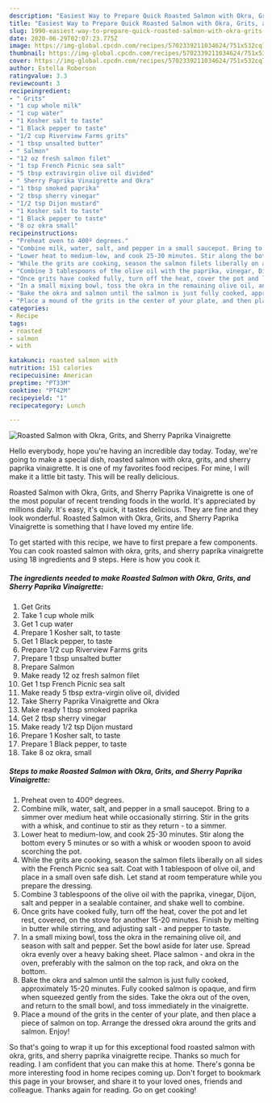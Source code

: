 ```yaml
---
description: "Easiest Way to Prepare Quick Roasted Salmon with Okra, Grits, and Sherry Paprika Vinaigrette"
title: "Easiest Way to Prepare Quick Roasted Salmon with Okra, Grits, and Sherry Paprika Vinaigrette"
slug: 1990-easiest-way-to-prepare-quick-roasted-salmon-with-okra-grits-and-sherry-paprika-vinaigrette
date: 2020-06-29T02:07:23.775Z
image: https://img-global.cpcdn.com/recipes/5702339211034624/751x532cq70/roasted-salmon-with-okra-grits-and-sherry-paprika-vinaigrette-recipe-main-photo.jpg
thumbnail: https://img-global.cpcdn.com/recipes/5702339211034624/751x532cq70/roasted-salmon-with-okra-grits-and-sherry-paprika-vinaigrette-recipe-main-photo.jpg
cover: https://img-global.cpcdn.com/recipes/5702339211034624/751x532cq70/roasted-salmon-with-okra-grits-and-sherry-paprika-vinaigrette-recipe-main-photo.jpg
author: Estella Roberson
ratingvalue: 3.3
reviewcount: 3
recipeingredient:
- " Grits"
- "1 cup whole milk"
- "1 cup water"
- "1 Kosher salt to taste"
- "1 Black pepper to taste"
- "1/2 cup Riverview Farms grits"
- "1 tbsp unsalted butter"
- " Salmon"
- "12 oz fresh salmon filet"
- "1 tsp French Picnic sea salt"
- "5 tbsp extravirgin olive oil divided"
- " Sherry Paprika Vinaigrette and Okra"
- "1 tbsp smoked paprika"
- "2 tbsp sherry vinegar"
- "1/2 tsp Dijon mustard"
- "1 Kosher salt to taste"
- "1 Black pepper to taste"
- "8 oz okra small"
recipeinstructions:
- "Preheat oven to 400º degrees."
- "Combine milk, water, salt, and pepper in a small saucepot. Bring to a simmer over medium heat while occasionally stirring. Stir in the grits with a whisk, and continue to stir as they return to a simmer."
- "Lower heat to medium-low, and cook 25-30 minutes. Stir along the bottom every 5 minutes or so with a whisk or wooden spoon to avoid scorching the pot."
- "While the grits are cooking, season the salmon filets liberally on all sides with the French Picnic sea salt. Coat with 1 tablespoon of olive oil, and place in a small oven safe dish. Let stand at room temperature while you prepare the dressing."
- "Combine 3 tablespoons of the olive oil with the paprika, vinegar, Dijon, salt and pepper in a sealable container, and shake well to combine."
- "Once grits have cooked fully, turn off the heat, cover the pot and let rest, covered, on the stove for another 15-20 minutes. Finish by melting in butter while stirring, and adjusting salt and pepper to taste."
- "In a small mixing bowl, toss the okra in the remaining olive oil, and season with salt and pepper. Set the bowl aside for later use. Spread okra evenly over a heavy baking sheet. Place salmon and okra in the oven, preferably with the salmon on the top rack, and okra on the bottom."
- "Bake the okra and salmon until the salmon is just fully cooked, approximately 15-20 minutes. Fully cooked salmon is opaque, and firm when squeezed gently from the sides. Take the okra out of the oven, and return to the small bowl, and toss immediately in the vinaigrette."
- "Place a mound of the grits in the center of your plate, and then place a piece of salmon on top. Arrange the dressed okra around the grits and salmon. Enjoy!"
categories:
- Recipe
tags:
- roasted
- salmon
- with

katakunci: roasted salmon with 
nutrition: 151 calories
recipecuisine: American
preptime: "PT33M"
cooktime: "PT42M"
recipeyield: "1"
recipecategory: Lunch

---
```



![Roasted Salmon with Okra, Grits, and Sherry Paprika Vinaigrette](https://img-global.cpcdn.com/recipes/5702339211034624/751x532cq70/roasted-salmon-with-okra-grits-and-sherry-paprika-vinaigrette-recipe-main-photo.jpg)

Hello everybody, hope you're having an incredible day today. Today, we're going to make a special dish, roasted salmon with okra, grits, and sherry paprika vinaigrette. It is one of my favorites food recipes. For mine, I will make it a little bit tasty. This will be really delicious.



Roasted Salmon with Okra, Grits, and Sherry Paprika Vinaigrette is one of the most popular of recent trending foods in the world. It's appreciated by millions daily. It's easy, it's quick, it tastes delicious. They are fine and they look wonderful. Roasted Salmon with Okra, Grits, and Sherry Paprika Vinaigrette is something that I have loved my entire life.


To get started with this recipe, we have to first prepare a few components. You can cook roasted salmon with okra, grits, and sherry paprika vinaigrette using 18 ingredients and 9 steps. Here is how you cook it.

<!--inarticleads1-->

##### The ingredients needed to make Roasted Salmon with Okra, Grits, and Sherry Paprika Vinaigrette:

1. Get  Grits
1. Take 1 cup whole milk
1. Get 1 cup water
1. Prepare 1 Kosher salt, to taste
1. Get 1 Black pepper, to taste
1. Prepare 1/2 cup Riverview Farms grits
1. Prepare 1 tbsp unsalted butter
1. Prepare  Salmon
1. Make ready 12 oz fresh salmon filet
1. Get 1 tsp French Picnic sea salt
1. Make ready 5 tbsp extra-virgin olive oil, divided
1. Take  Sherry Paprika Vinaigrette and Okra
1. Make ready 1 tbsp smoked paprika
1. Get 2 tbsp sherry vinegar
1. Make ready 1/2 tsp Dijon mustard
1. Prepare 1 Kosher salt, to taste
1. Prepare 1 Black pepper, to taste
1. Take 8 oz okra, small




<!--inarticleads2-->

##### Steps to make Roasted Salmon with Okra, Grits, and Sherry Paprika Vinaigrette:

1. Preheat oven to 400º degrees.
1. Combine milk, water, salt, and pepper in a small saucepot. Bring to a simmer over medium heat while occasionally stirring. Stir in the grits with a whisk, and continue to stir as they return - to a simmer.
1. Lower heat to medium-low, and cook 25-30 minutes. Stir along the bottom every 5 minutes or so with a whisk or wooden spoon to avoid scorching the pot.
1. While the grits are cooking, season the salmon filets liberally on all sides with the French Picnic sea salt. Coat with 1 tablespoon of olive oil, and place in a small oven safe dish. Let stand at room temperature while you prepare the dressing.
1. Combine 3 tablespoons of the olive oil with the paprika, vinegar, Dijon, salt and pepper in a sealable container, and shake well to combine.
1. Once grits have cooked fully, turn off the heat, cover the pot and let rest, covered, on the stove for another 15-20 minutes. Finish by melting in butter while stirring, and adjusting salt - and pepper to taste.
1. In a small mixing bowl, toss the okra in the remaining olive oil, and season with salt and pepper. Set the bowl aside for later use. Spread okra evenly over a heavy baking sheet. Place salmon - and okra in the oven, preferably with the salmon on the top rack, and okra on the bottom.
1. Bake the okra and salmon until the salmon is just fully cooked, approximately 15-20 minutes. Fully cooked salmon is opaque, and firm when squeezed gently from the sides. Take the okra out of the oven, and return to the small bowl, and toss immediately in the vinaigrette.
1. Place a mound of the grits in the center of your plate, and then place a piece of salmon on top. Arrange the dressed okra around the grits and salmon. Enjoy!




So that's going to wrap it up for this exceptional food roasted salmon with okra, grits, and sherry paprika vinaigrette recipe. Thanks so much for reading. I am confident that you can make this at home. There's gonna be more interesting food in home recipes coming up. Don't forget to bookmark this page in your browser, and share it to your loved ones, friends and colleague. Thanks again for reading. Go on get cooking!
